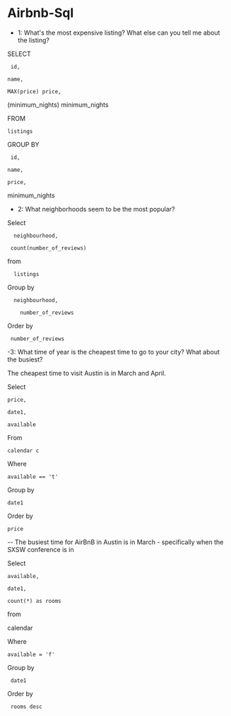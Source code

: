# Airbnb-Sql


-  1:  What's the most expensive listing? What else can you tell me about the listing?

SELECT
    
     id,

    name,

    MAX(price) price,

  (minimum_nights) minimum_nights

FROM
    
    listings

GROUP BY 
	
     id,
	
    name,
    
    price,
    
   minimum_nights
   
   
 - 2:  What neighborhoods seem to be the most popular?
 
 Select

	  neighbourhood,

	 count(number_of_reviews)

from

	  listings

Group by

      neighbourhood,

	    number_of_reviews

Order by

	 number_of_reviews
   
-3: What time of year is the cheapest time to go to your city? What about the busiest?

The cheapest time to visit Austin is in March and April.

Select
	
    price,
	
    date1,
	
    available

From
	
    calendar c

Where
	
    available == 't'

Group by
	
    date1

Order by
	
    price
   
 -- The busiest time for AirBnB in Austin is in March - specifically when the SXSW conference is in 
 
 Select
	
    available,
	
    date1,
	
    count(*) as rooms

from
	
   calendar

Where
	
    available = 'f'

Group by
	
     date1

Order by
	
     rooms desc

